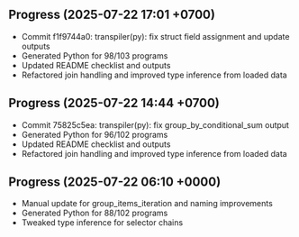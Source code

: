 ## Progress (2025-07-22 17:01 +0700)
- Commit f1f9744a0: transpiler(py): fix struct field assignment and update outputs
- Generated Python for 98/103 programs
- Updated README checklist and outputs
- Refactored join handling and improved type inference from loaded data

## Progress (2025-07-22 14:44 +0700)
- Commit 75825c5ea: transpiler(py): fix group_by_conditional_sum output
- Generated Python for 96/102 programs
- Updated README checklist and outputs
- Refactored join handling and improved type inference from loaded data

## Progress (2025-07-22 06:10 +0000)
- Manual update for group_items_iteration and naming improvements
- Generated Python for 88/102 programs
- Tweaked type inference for selector chains

